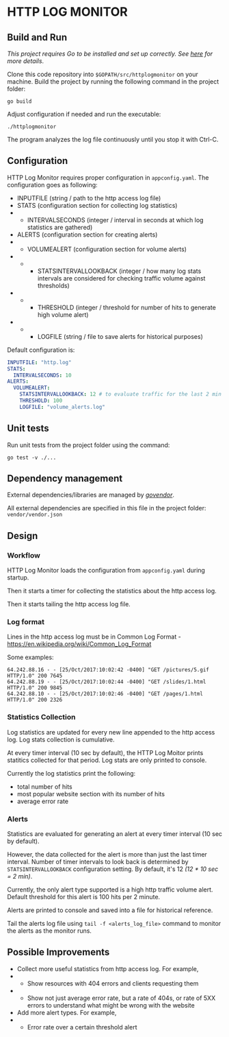 # **HTTP LOG MONITOR**

## Build and Run
*This project requires Go to be installed and set up correctly. See [here](https://golang.org/doc/code.html) for more details*.

Clone this code repository into `$GOPATH/src/httplogmonitor` on your machine.
Build the project by running the following command in the project folder:

`go build` 

Adjust configuration if needed and run the executable:

`./httplogmonitor`

The program analyzes the log file continuously until you stop it with Ctrl-C.

## Configuration
HTTP Log Monitor requires proper configuration in `appconfig.yaml`.
The configuration goes as following:
- INPUTFILE (string / path to the http access log file)
- STATS (configuration section for collecting log statistics)
- - INTERVALSECONDS (integer / interval in seconds at which log statistics are gathered)
- ALERTS (configuration section for creating alerts)
- - VOLUMEALERT (configuration section for volume alerts)
- - - STATSINTERVALLOOKBACK (integer / how many log stats intervals are considered for checking traffic volume against thresholds)
- - - THRESHOLD (integer / threshold for number of hits to generate high volume alert)
- - - LOGFILE (string / file to save alerts for historical purposes)

Default configuration is:
```yaml
INPUTFILE: "http.log"
STATS:
  INTERVALSECONDS: 10
ALERTS:
  VOLUMEALERT: 
    STATSINTERVALLOOKBACK: 12 # to evaluate traffic for the last 2 min (12 * 10 sec)
    THRESHOLD: 100
    LOGFILE: "volume_alerts.log"
```

## Unit tests

Run unit tests from the project folder using the command:

`go test -v ./...`


## Dependency management
External dependencies/libraries are managed by *[govendor](https://github.com/kardianos/govendor)*.


All external dependencies are specified in this file in the project folder:
`vendor/vendor.json`

## Design

### Workflow

HTTP Log Monitor loads the configuration from `appconfig.yaml` during startup. 

Then it starts a timer for collecting the statistics about the http access log. 

Then it starts tailing the http access log file. 

### Log format

Lines in the http access log must be in Common Log Format - https://en.wikipedia.org/wiki/Common_Log_Format

Some examples:
```
64.242.88.16 - - [25/Oct/2017:10:02:42 -0400] "GET /pictures/5.gif HTTP/1.0" 200 7645
64.242.88.19 - - [25/Oct/2017:10:02:44 -0400] "GET /slides/1.html HTTP/1.0" 200 9845
64.242.88.10 - - [25/Oct/2017:10:02:46 -0400] "GET /pages/1.html HTTP/1.0" 200 2326
```


### Statistics Collection

Log statistics are updated for every new line appended to the http access log. Log stats collection is cumulative.

At every timer interval (10 sec by default), the HTTP Log Moitor prints statitics collected for that period. Log stats are only printed to console.

Currently the log statistics print the following:
- total number of hits
- most popular website section with its number of hits
- average error rate

### Alerts

Statistics are evaluated for generating an alert at every timer interval (10 sec by default). 

However, the data collected for the alert is more than just the last timer interval. Number of timer intervals to look back is determined by `STATSINTERVALLOOKBACK` configuration setting. By default, it's 12 *(12 * 10 sec = 2 min)*.

Currently, the only alert type supported is a high http traffic volume alert. Default threshold for this alert is 100 hits per 2 minute. 

Alerts are printed to console and saved into a file for historical reference.

Tail the alerts log file using `tail -f <alerts_log_file>` command to monitor the alerts as the monitor runs.

## Possible Improvements
- Collect more useful statistics from http access log. For example,
- - Show resources with 404 errors and clients requesting them
- - Show not just average error rate, but a rate of 404s, or rate of 5XX errors to understand what might be wrong with the website
- Add more alert types. For example,
- - Error rate over a certain threshold alert 
